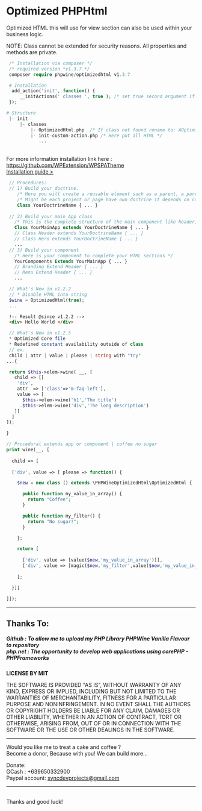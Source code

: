 # Optimized PHPHtml
Optimized HTML this will use for view section can also be used within your business logic. 

NOTE: Class cannot be extended for security reasons. All properties and methods are private.

```PHP
 /* Installation via composer */ 
 /* required version *v1.3.7 */
 composer require phpwine/optimizedhtml v1.3.7
```
```PHP
 # Installation 
  add_action('init', function() {
     __initActions(' classes ', true ); /* set true second argument if the file is class */
 });

# Structure
 |- init
     |- classes
         |- OptimizedHtml.php  /* If class not found rename to: AOptimizedHtml.php | alphabetical higher is "A" */ 
         |- init-custom-action.php /* Here put all HTML */
            ...

```
 <br /> For more information installation link here : https://github.com/WPExtension/WPSPATheme
 <br /> <a href="https://github.com/WPExtension/WPSPATheme"> Installation guide > </a>


```PHP
 // Procedures:
 // 1) Build your doctrine.
    /* Here you will create a reusable element such as a parent, a parent with a child, it base on layout structure etc...  */
    /* Might be each project or page have own doctrine it depends on consistency of the layout structure  */
    Class YourDoctrineName { ... } 
 
 // 2) Build your main App class 
   /* This is the complete structure of the main component like header, hero section etc... Extend your doctrine so you can supply to your component  */
   Class YourMainApp extends YourDoctrineName { ... }  
   // Class Header extends YourDoctrineName { ... } 
   // Class Hero extends YourDoctrineName { ... }
   ...
 // 3) Build your component      
   /* Here is your component to complete your HTML sections */
   YourComponents Extends YourMainApp { ... } 
   // Branding Extend Header { ... }
   // Menu Extend Header { ... }
   ...

```

```PHP
 // What's New in v1.2.2
 // * Disable HTML into string 
 $wine = OptimizedHtml(true);
 ... 
```
```HTML
 !-- Result @since v1.2.2 --> 
 <div> Hello World </div>
```
```PHP
 // What's New in v1.2.5
 * Optimized Core file
 * Redefined constant availability outside of class
 // ex. 
 child | attr | value | please | string with "try" 
...{

 return $this->elem->wine( __, [ 
   child => [[
    'div', 
    attr  => ['class'=>'m-faq-left'], 
    value => [
      $this->elem->wine('h1','The title')
     .$this->elem->wine('div','The long description')
   ]]   
  ]
]);

}

```
```PHP
// Procedural extends app or component | coffee no sugar
print wine(__, [ 
        
  child => [ 
  
  ['div', value => [ please => function() {

    $new = new class () extends \PHPWineOptimizedHtml\OptimizedHtml {

      public function my_value_in_array() {
        return "Coffee";
      }

      public function my_filter() {
        return "No sugar!";
      }

    };

    return [
      
      ['div', value => [value($new,'my_value_in_array')]],
      ['div', value => [magic($new,'my_filter',value($new,'my_value_in_array'))]]
  
    ];

  }]]
 
]]);
```

<hr /> 

<h2>Thanks To:</h2>
<h5>
Github : To allow me to upload my PHP Library PHPWine Vanilla Flavour to repository<br /> 
php.net : The opportunity to develop web applications using corePHP - PHPFrameworks<br />
</h5>

__LICENSE BY MIT__

THE SOFTWARE IS PROVIDED "AS IS", WITHOUT WARRANTY OF ANY KIND, EXPRESS OR IMPLIED, INCLUDING BUT NOT LIMITED TO THE WARRANTIES OF MERCHANTABILITY, FITNESS FOR A PARTICULAR PURPOSE AND NONINFRINGEMENT. IN NO EVENT SHALL THE AUTHORS OR COPYRIGHT HOLDERS BE LIABLE FOR ANY CLAIM, DAMAGES OR OTHER LIABILITY, WHETHER IN AN ACTION OF CONTRACT, TORT OR OTHERWISE, ARISING FROM, OUT OF OR IN CONNECTION WITH THE SOFTWARE OR THE USE OR OTHER DEALINGS IN THE SOFTWARE.
<br />

<hr />
Would you like me to treat a cake and coffee ? <br />
Become a donor, Because with you! We can build more... 

Donate: <br />
GCash : +639650332900 <br /> 
Paypal account: syncdevprojects@gmail.com
<hr />
<br />
Thanks and good luck! 
